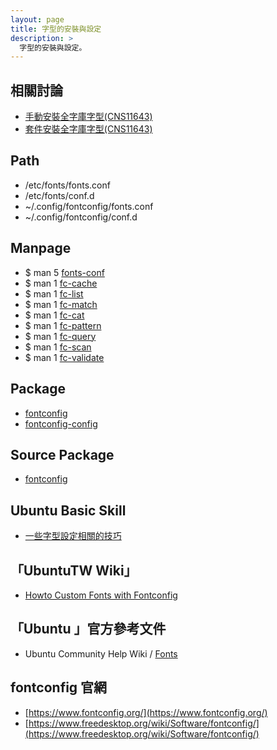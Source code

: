 ```yaml
---
layout: page
title: 字型的安裝與設定
description: >
  字型的安裝與設定。
---
```


## 相關討論

* [手動安裝全字庫字型(CNS11643)](/book-ubuntu-qna/read/case/font/cns11643/install.html)
* [套件安裝全字庫字型(CNS11643)](/book-ubuntu-qna/read/case/font/cns11643/install-package.html)


## Path

* /etc/fonts/fonts.conf
* /etc/fonts/conf.d
* ~/.config/fontconfig/fonts.conf
* ~/.config/fontconfig/conf.d


## Manpage

* $ man 5 [fonts-conf](http://manpages.ubuntu.com/manpages/xenial/en/man5/fonts-conf.5.html)
* $ man 1 [fc-cache](http://manpages.ubuntu.com/manpages/xenial/en/man1/fc-cache.1.html)
* $ man 1 [fc-list](http://manpages.ubuntu.com/manpages/xenial/en/man1/fc-list.1.html)
* $ man 1 [fc-match](http://manpages.ubuntu.com/manpages/xenial/en/man1/fc-match.1.html)
* $ man 1 [fc-cat](http://manpages.ubuntu.com/manpages/xenial/en/man1/fc-cat.1.html)
* $ man 1 [fc-pattern](http://manpages.ubuntu.com/manpages/xenial/en/man1/fc-pattern.1.html)
* $ man 1 [fc-query](http://manpages.ubuntu.com/manpages/xenial/en/man1/fc-query.1.html)
* $ man 1 [fc-scan](http://manpages.ubuntu.com/manpages/xenial/en/man1/fc-scan.1.html)
* $ man 1 [fc-validate](http://manpages.ubuntu.com/manpages/xenial/en/man1/fc-validate.1.html)


## Package

* [fontconfig](http://packages.ubuntu.com/xenial/fontconfig)
* [fontconfig-config](http://packages.ubuntu.com/xenial/fontconfig-config)


## Source Package

* [fontconfig](http://packages.ubuntu.com/source/xenial/fontconfig)


## Ubuntu Basic Skill

* [一些字型設定相關的技巧](http://samwhelp.github.io/book-ubuntu-basic-skill/book/content/font/index.html)


## 「UbuntuTW Wiki」

* [Howto Custom Fonts with Fontconfig](http://wiki.ubuntu-tw.org/index.php?title=HowtoCustomFontswithFontconfig)


## 「Ubuntu 」官方參考文件

* Ubuntu Community Help Wiki / [Fonts](https://help.ubuntu.com/community/Fonts)


## fontconfig 官網

* [https://www.fontconfig.org/](https://www.fontconfig.org/)
* [https://www.freedesktop.org/wiki/Software/fontconfig/](https://www.freedesktop.org/wiki/Software/fontconfig/)
